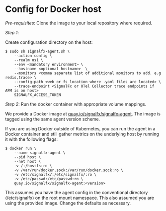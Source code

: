 # Config for Docker host

*Pre-requisites*:
Clone the image to your local repository where required.

*Step 1*: 

Create configuration directory on the host:
```
$ sudo sh signalfx-agent.sh \
    --action config \
    --realm us1 \
    --env <mandatory environment> \
    --hostname <optional hostname>  \
    --monitors <comma separate list of additional monitors to add. e.g redis,trace> \
    --config-path <web or fs location where .yaml files are located> \
    --trace-endpoint <SignalFx or OTel Collector trace endpoints if APM is on host>
    SIGNALFX_ACCESS_TOKEN
```

*Step 2*:
Run the docker container with appropriate volume mappings. 

We provide a Docker image at <a href=quay.io/signalfx/signalfx-agent>quay.io/signalfx/signalfx-agent</a>. The image is tagged using the same agent version scheme.

If you are using Docker outside of Kubernetes, you can run the agent in a Docker container and still gather metrics on the underlying host by running it with the following flags:

```
$ docker run \
    --name signalfx-agent \ 
    --pid host \
    --net host \
    -v /:/hostfs:ro \ 
    -v /var/run/docker.sock:/var/run/docker.sock:ro \ 
    -v /etc/signalfx/:/etc/signalfx/:ro \ 
    -v /etc/passwd:/etc/passwd:ro \
    quay.io/signalfx/signalfx-agent:<version>
```
This assumes you have the agent config in the conventional directory (/etc/signalfx) on the root mount namespace. This also assumed you are using the provided image. Change the defaults as necessary.
